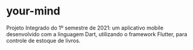 # your-mind
 Projeto Integrado do 1º semestre de 2021: um aplicativo mobile desenvolvido com a linguagem Dart, utilizando o framework Flutter, para controle de estoque de livros.
